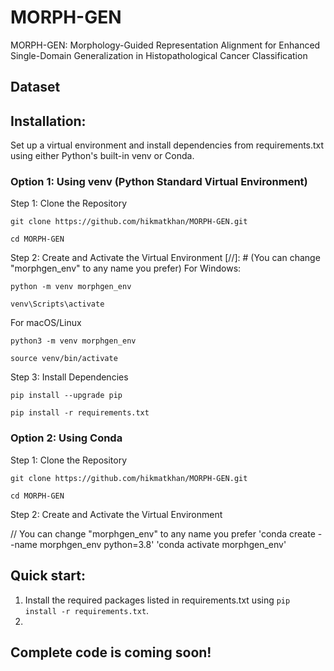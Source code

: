 # MORPH-GEN
MORPH-GEN: Morphology-Guided Representation Alignment for Enhanced Single-Domain Generalization in Histopathological Cancer Classification

## Dataset


## Installation:
Set up a virtual environment and install dependencies from requirements.txt using either Python's built-in venv or Conda.
### Option 1: Using venv (Python Standard Virtual Environment)
Step 1: Clone the Repository

`git clone https://github.com/hikmatkhan/MORPH-GEN.git`

`cd MORPH-GEN`

Step 2: Create and Activate the Virtual Environment
[//]: # (You can change "morphgen_env" to any name you prefer)
For Windows:

`python -m venv morphgen_env`

`venv\Scripts\activate`

For macOS/Linux

`python3 -m venv morphgen_env`

`source venv/bin/activate`

Step 3: Install Dependencies

`pip install --upgrade pip`

`pip install -r requirements.txt`

### Option 2: Using Conda
Step 1: Clone the Repository

`git clone https://github.com/hikmatkhan/MORPH-GEN.git`

`cd MORPH-GEN`

Step 2: Create and Activate the Virtual Environment

// You can change "morphgen_env" to any name you prefer
'conda create --name morphgen_env python=3.8'
'conda activate morphgen_env'



## Quick start:
1. Install the required packages listed in requirements.txt using `pip install -r requirements.txt`.
2.
## Complete code is coming soon!
